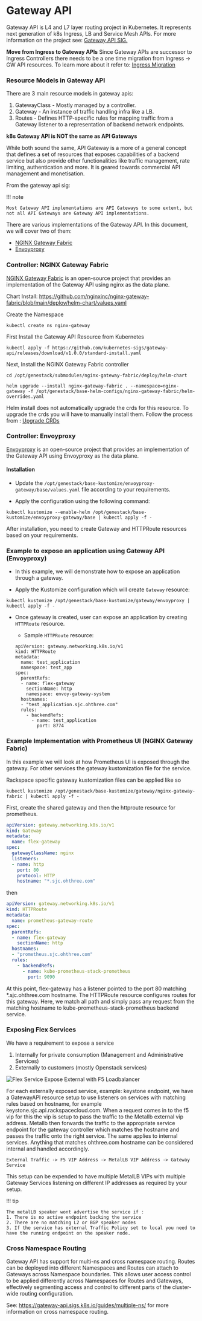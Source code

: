# Gateway API

Gateway API is L4 and L7 layer routing project in Kubernetes. It represents next generation of k8s Ingress, LB and Service Mesh APIs. For more information on the project see: [Gateway API SIG.](https://gateway-api.sigs.k8s.io/)

**Move from Ingress to Gateway APIs**
Since Gateway APIs are successor to Ingress Controllers there needs to be a one time migration from Ingress -> GW API resources. To learn more about it refer to: [Ingress Migration](https://gateway-api.sigs.k8s.io/guides/migrating-from-ingress/#migrating-from-ingress)


### Resource Models in Gateway API


There are 3 main resource models in gateway apis:
1. GatewayClass - Mostly managed by a controller.
2. Gateway - An instance of traffic handling infra like a LB.
3. Routes - Defines HTTP-specific rules for mapping traffic from a Gateway listener to a representation of backend network endpoints.

**k8s Gateway API is NOT the same as API Gateways**

While both sound the same, API Gateway is a more of a general concept that defines a set of resources that exposes capabilities of a backend service but also provide other functionalities like traffic management, rate limiting, authentication and more. It is geared towards commercial API management and monetisation.

From the gateway api sig:

!!! note

    Most Gateway API implementations are API Gateways to some extent, but not all API Gateways are Gateway API implementations.

There are various implementations of the Gateway API. In this document, we will cover two of them:
- [NGINX Gateway Fabric](https://github.com/nginxinc/nginx-gateway-fabric)
- [Envoyproxy](https://gateway.envoyproxy.io/)

### Controller: NGINX Gateway Fabric


[NGINX Gateway Fabric](https://github.com/nginxinc/nginx-gateway-fabric) is an open-source project that provides an implementation of the Gateway API using nginx as the data plane.

Chart Install: https://github.com/nginxinc/nginx-gateway-fabric/blob/main/deploy/helm-chart/values.yaml

Create the Namespace
```shell
kubectl create ns nginx-gateway
```

First Install the Gateway API Resource from Kubernetes
```shell
kubectl apply -f https://github.com/kubernetes-sigs/gateway-api/releases/download/v1.0.0/standard-install.yaml
```

Next, Install the NGINX Gateway Fabric controller
```shell
cd /opt/genestack/submodules/nginx-gateway-fabric/deploy/helm-chart

helm upgrade --install nginx-gateway-fabric . --namespace=nginx-gateway -f /opt/genestack/base-helm-configs/nginx-gateway-fabric/helm-overrides.yaml
```

Helm install does not automatically upgrade the crds for this resource. To upgrade the crds you will have to manually install them. Follow the process from :  [Upgrade CRDs](https://docs.nginx.com/nginx-gateway-fabric/installation/installing-ngf/helm/#upgrade-nginx-gateway-fabric-crds)

### Controller: Envoyproxy

[Envoyproxy](https://gateway.envoyproxy.io/) is an open-source project that provides an implementation of the Gateway API using Envoyproxy as the data plane.

#### Installation

- Update the `/opt/genestack/base-kustomize/envoyproxy-gateway/base/values.yaml` file according to your requirements.

- Apply the configuration using the following command:

```shell
kubectl kustomize --enable-helm /opt/genestack/base-kustomize/envoyproxy-gateway/base | kubectl apply -f -
```

After installation, you need to create Gateway and HTTPRoute resources based on your requirements.

### Example to expose an application using Gateway API (Envoyproxy)

- In this example, we will demonstrate how to expose an application through a gateway.

- Apply the Kustomize configuration which will create `Gateway` resource:

```shell
kubectl kustomize /opt/genestack/base-kustomize/gateway/envoyproxy | kubectl apply -f -
```

- Once gateway is created, user can expose an application by creating `HTTPRoute` resource.
  - Sample `HTTPRoute` resource:

  ```shell
  apiVersion: gateway.networking.k8s.io/v1
  kind: HTTPRoute
  metadata:
    name: test_application
    namespace: test_app
  spec:
    parentRefs:
    - name: flex-gateway
      sectionName: http
      namespace: envoy-gateway-system
    hostnames:
    - "test_application.sjc.ohthree.com"
    rules:
      - backendRefs:
        - name: test_application
          port: 8774
    ```

### Example Implementation with Prometheus UI (NGINX Gateway Fabric)

In this example we will look at how Prometheus UI is exposed through the gateway. For other services the gateway kustomization file for the service.

Rackspace specific gateway kustomization files can be applied like so

```shell
kubectl kustomize /opt/genestack/base-kustomize/gateway/nginx-gateway-fabric | kubectl apply -f -
```

First, create the shared gateway and then the httproute resource for prometheus.

``` yaml
apiVersion: gateway.networking.k8s.io/v1
kind: Gateway
metadata:
  name: flex-gateway
spec:
  gatewayClassName: nginx
  listeners:
  - name: http
    port: 80
    protocol: HTTP
    hostname: "*.sjc.ohthree.com"
```

then

``` yaml
apiVersion: gateway.networking.k8s.io/v1
kind: HTTPRoute
metadata:
  name: prometheus-gateway-route
spec:
  parentRefs:
  - name: flex-gateway
    sectionName: http
  hostnames:
  - "prometheus.sjc.ohthree.com"
  rules:
    - backendRefs:
      - name: kube-prometheus-stack-prometheus
        port: 9090
```

At this point, flex-gateway has a listener pointed to the port 80 matching *.sjc.ohthree.com hostname. The HTTPRoute resource configures routes for this gateway. Here, we match all path and simply pass any request from the matching hostname to kube-prometheus-stack-prometheus backend service.

### Exposing Flex Services

We have a requirement to expose a service

 1. Internally for private consumption (Management and Administrative Services)
 2. Externally to customers (mostly Openstack services)

![Flex Service Expose External with F5 Loadbalancer](assets/images/flexingress.png)

For each externally exposed service, example: keystone endpoint, we have a GatewayAPI resource setup to use listeners on services with matching rules based on hostname, for example keystone.sjc.api.rackspacecloud.com. When a request comes in to the f5 vip for this the vip is setup to pass the traffic to the Metallb external vip address. Metallb then forwards the traffic to the appropriate service endpoint for the gateway controller which matches the hostname and passes the traffic onto the right service. The same applies to internal services. Anything that matches ohthree.com hostname can be considered internal and handled accordingly.

```
External Traffic -> F5 VIP Address -> MetalLB VIP Address -> Gateway Service
```

This setup can be expended to have multiple MetalLB VIPs with multiple Gateway Services listening on different IP addresses as required by your setup.

!!! tip

    The metalLB speaker wont advertise the service if :
    1. There is no active endpoint backing the service
    2. There are no matching L2 or BGP speaker nodes
    3. If the service has external Traffic Policy set to local you need to have the running endpoint on the speaker node.

### Cross Namespace Routing

Gateway API has support for multi-ns and cross namespace routing. Routes can be deployed into different Namespaces and Routes can attach to Gateways across Namespace boundaries. This allows user access control to be applied differently across Namespaces for Routes and Gateways, effectively segmenting access and control to different parts of the cluster-wide routing configuration.

See: https://gateway-api.sigs.k8s.io/guides/multiple-ns/ for more information on cross namespace routing.
